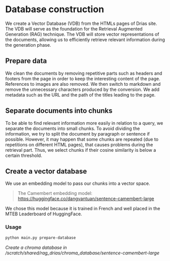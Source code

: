 # Database construction

We create a Vector Database (VDB) from the HTMLs pages of Drias site. The VDB will serve as the foundation for the Retrieval Augmented Generation (RAG) technique. The VDB will store vector representations of the documents, allowing us to efficiently retrieve relevant information during the generation phase.

## Prepare data

We clean the documents by removing repetitive parts such as headers and footers from the page in order to keep the interesting content of the page. References to images are also removed. We then switch to markdown and remove the unnecessary characters produced by the conversion.
We add metadata such as the URL and the path of the titles leading to the page.

## Separate documents into chunks

To be able to find relevant information more easily in relation to a query, we separate the documents into small chunks. To avoid dividing the information, we try to split the document by paragraph or sentence if possible.
However, it may happen that some chunks are repeated (due to repetitions on different HTML pages), that causes problems during the retrieval part. Thus, we select chunks if their cosine similarity is below a certain threshold.

## Create a vector database

We use an embedding model to pass our chunks into a vector space.

> The Camembert embedding model: https://huggingface.co/dangvantuan/sentence-camembert-large

We chose this model because it is trained in French and well placed in the MTEB Leaderboard of HuggingFace.

### Usage

```bash
python main.py prepare-database
```
*Create a chroma database in /scratch/shared/rag_drias/chroma_database/sentence-camembert-large*
